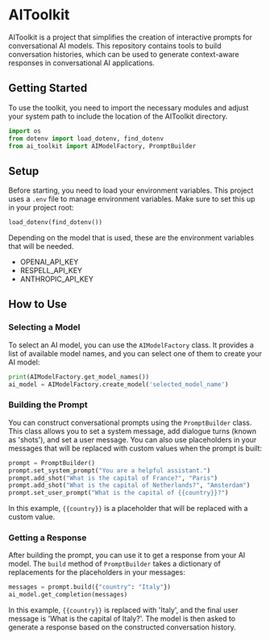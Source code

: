 # AIToolkit

AIToolkit is a project that simplifies the creation of interactive prompts for conversational AI models. This repository contains tools to build conversation histories, which can be used to generate context-aware responses in conversational AI applications.

## Getting Started

To use the toolkit, you need to import the necessary modules and adjust your system path to include the location of the AIToolkit directory.

```python
import os
from dotenv import load_dotenv, find_dotenv
from ai_toolkit import AIModelFactory, PromptBuilder
```

## Setup

Before starting, you need to load your environment variables. This project uses a `.env` file to manage environment variables. Make sure to set this up in your project root:

```python
load_dotenv(find_dotenv())
```

Depending on the model that is used, these are the environment variables that will be needed.
- OPENAI_API_KEY
- RESPELL_API_KEY
- ANTHROPIC_API_KEY


## How to Use

### Selecting a Model

To select an AI model, you can use the `AIModelFactory` class. It provides a list of available model names, and you can select one of them to create your AI model:

```python
print(AIModelFactory.get_model_names())
ai_model = AIModelFactory.create_model('selected_model_name')
```

### Building the Prompt

You can construct conversational prompts using the `PromptBuilder` class. This class allows you to set a system message, add dialogue turns (known as 'shots'), and set a user message. You can also use placeholders in your messages that will be replaced with custom values when the prompt is built:

```python
prompt = PromptBuilder()
prompt.set_system_prompt("You are a helpful assistant.")
prompt.add_shot("What is the capital of France?", "Paris")
prompt.add_shot("What is the capital of Netherlands?", "Amsterdam")
prompt.set_user_prompt("What is the capital of {{country}}?")
```

In this example, `{{country}}` is a placeholder that will be replaced with a custom value.

### Getting a Response

After building the prompt, you can use it to get a response from your AI model. The `build` method of `PromptBuilder` takes a dictionary of replacements for the placeholders in your messages:

```python
messages = prompt.build({"country": "Italy"})
ai_model.get_completion(messages)
```

In this example, `{{country}}` is replaced with 'Italy', and the final user message is 'What is the capital of Italy?'. The model is then asked to generate a response based on the constructed conversation history.
